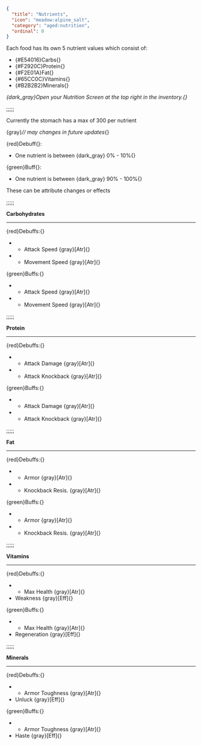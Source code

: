 ```json
{
  "title": "Nutrients",
  "icon": "meadow:alpine_salt",
  "category": "aged:nutrition",
  "ordinal": 0
}
```

Each food has its own 5 nutrient values which consist of:

- {#E54016}Carbs{}
- {#F2920C}Protein{}
- {#F2E01A}Fat{}
- {#65CC0C}Vitamins{}
- {#B2B2B2}Minerals{}

*{dark_gray}Open your Nutrition Screen at the top right in the inventory.{}*

;;;;;

Currently the stomach has a max of 300 per nutrient

{gray}*// may changes in future updates*{}


{red}Debuff{}:
- One nutrient is between {dark_gray}
0% - 10%{}

{green}Buff{}:
- One nutrient is between {dark_gray}
90% - 100%{}


These can be attribute changes or effects

;;;;;


**Carbohydrates**

---

{red}Debuffs:{}
- - Attack Speed {gray}[Atr]{}
- - Movement Speed {gray}[Atr]{}

{green}Buffs:{}
- + Attack Speed {gray}[Atr]{}
- + Movement Speed {gray}[Atr]{}

;;;;;


**Protein**

---

{red}Debuffs:{}
- - Attack Damage {gray}[Atr]{}
- - Attack Knockback {gray}[Atr]{}

{green}Buffs:{}
- + Attack Damage {gray}[Atr]{}
- + Attack Knockback {gray}[Atr]{}

;;;;;


**Fat**

---

{red}Debuffs:{}
- - Armor {gray}[Atr]{}
- - Knockback Resis. {gray}[Atr]{}

{green}Buffs:{}
- + Armor {gray}[Atr]{}
- + Knockback Resis. {gray}[Atr]{}

;;;;;


**Vitamins**

---

{red}Debuffs:{}
- - Max Health {gray}[Atr]{}
- Weakness {gray}[Eff]{}

{green}Buffs:{}
- + Max Health {gray}[Atr]{}
- Regeneration {gray}[Eff]{}

;;;;;


**Minerals**

---

{red}Debuffs:{}
- - Armor Toughness {gray}[Atr]{}
- Unluck {gray}[Eff]{}

{green}Buffs:{}
- + Armor Toughness {gray}[Atr]{}
- Haste {gray}[Eff]{}
